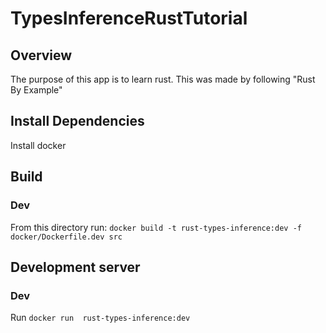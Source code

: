 # TypesInferenceRustTutorial

## Overview
The purpose of this app is to learn rust. This was made by following "Rust By Example"

## Install Dependencies
Install docker

## Build
### Dev
From this directory run: `docker build -t rust-types-inference:dev -f docker/Dockerfile.dev src`

## Development server
### Dev
Run `docker run  rust-types-inference:dev`
